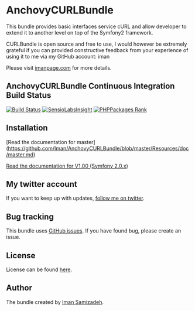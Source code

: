 # AnchovyCURLBundle #

This bundle provides basic interfaces service cURL and allow developer to extend it to another level on top of the Symfony2 framework.

CURLBundle is open source and free to use, I would however be extremely grateful if you can provided constructive feedback from your experience of using it to me via my GitHub account: iman

Please visit [imanpage.com](http://imanpage.com) for more details.


## AnchovyCURLBundle  Continuous Integration Build Status ##

[![Build Status](https://secure.travis-ci.org/Iman/AnchovyCURLBundle.png)](http://travis-ci.org/Iman/AnchovyCURLBundle)
[![SensioLabsInsight](https://insight.sensiolabs.com/projects/1d0382f2-735f-47f9-8184-15f2d146fbe5/mini.png)](https://insight.sensiolabs.com/projects/1d0382f2-735f-47f9-8184-15f2d146fbe5)
[![PHPPackages Rank](http://phppackages.org/p/anchovy/curl-bundle/badge/rank.svg)](http://phppackages.org/p/anchovy/curl-bundle)


## Installation ##

[Read the documentation for master] (https://github.com/Iman/AnchovyCURLBundle/blob/master/Resources/doc/master.md)

[Read the documentation for V1.00 (Symfony 2.0.x)](https://github.com/Iman/AnchovyCURLBundle/tree/v2.0.x)


## My twitter account ##

If you want to keep up with updates, [follow me on twitter](http://twitter.com/imanpage).

## Bug tracking ##

This bundle uses [GitHub issues](https://github.com/Iman/AnchovyCURLBundle/issues).
If you have found bug, please create an issue.

## License ##

License can be found [here](https://github.com/Iman/AnchovyCURLBundle/blob/master/Resources/meta/LICENSE).

## Author ##

The bundle created by [Iman Samizadeh](http://imanpage.com).
